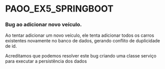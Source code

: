 # PAOO_EX5_SPRINGBOOT

### Bug ao adicionar novo veículo.

Ao tentar adicionar um novo veículo, ele tenta adicionar todos os carros existentes novamente no banco de dados, gerando conflito de duplicidade de id.

Acreditamos que podemos resolver este bug criando uma classe serviço para executar a persistência dos dados
